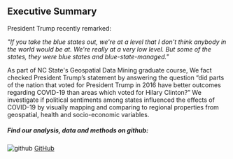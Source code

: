 ## Executive Summary
President Trump recently remarked:

 *"If you take the blue states out, we're at a level that I don't think anybody in the world would be at. We're really at a very low level. But some of the states, they were blue states and blue-state-managed."*
 

As part of NC State's Geospatial Data Mining graduate course, We fact checked President Trump’s statement by answering the question “did parts of the nation that voted for President Trump in 2016 have better outcomes regarding COVID-19 than areas which voted for Hilary Clinton?”  We investigate if political sentiments among states influenced the effects of COVID-19 by visually mapping and comparing to regional properties from geospatial, health and socio-economic variables.



##### Find our analysis, data and methods on github: 
![github](https://pages.github.ncsu.edu/chaedri/Data-Challenge-GIS713/images/octocat.svg) [GitHub](https://github.ncsu.edu/chaedri/Data-Challenge-GIS713)
